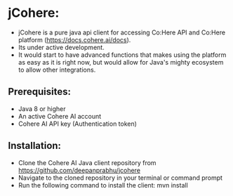 # jCohere:
* jCohere is a pure java api client for accessing Co:Here API and Co:Here platform (https://docs.cohere.ai/docs).
* Its under active development.
* It would start to have advanced functions that makes using the platform as easy as it is right now, but would allow for Java's mighty ecosystem to allow other integrations.

## Prerequisites:

* Java 8 or higher
* An active Cohere AI account
* Cohere AI API key (Authentication token)

## Installation:

* Clone the Cohere AI Java client repository from https://github.com/deepanprabhu/jcohere
* Navigate to the cloned repository in your terminal or command prompt
* Run the following command to install the client: mvn install